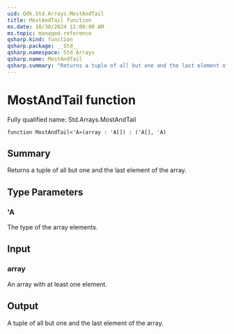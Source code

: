 ```yaml
---
uid: Qdk.Std.Arrays.MostAndTail
title: MostAndTail function
ms.date: 10/30/2024 12:00:00 AM
ms.topic: managed-reference
qsharp.kind: function
qsharp.package: __Std__
qsharp.namespace: Std.Arrays
qsharp.name: MostAndTail
qsharp.summary: "Returns a tuple of all but one and the last element of the array."
---
```


# MostAndTail function

Fully qualified name: Std.Arrays.MostAndTail

```qsharp
function MostAndTail<'A>(array : 'A[]) : ('A[], 'A)
```

## Summary
Returns a tuple of all but one and the last element of the array.

## Type Parameters
### 'A
The type of the array elements.

## Input
### array
An array with at least one element.

## Output
A tuple of all but one and the last element of the array.
